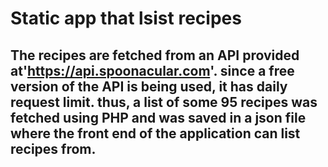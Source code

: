 # Static app that lsist recipes 

## The recipes are fetched from an API provided at'https://api.spoonacular.com'. since a free version of the API is being used, it has daily request limit. thus, a list of some 95 recipes was fetched using PHP and was saved in a json file where the front end of the application can list recipes from.
